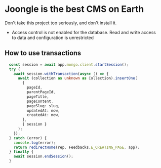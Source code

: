 # Joongle is the best CMS on Earth

Don't take this project too seriously, and don't install it.


- Access control is not enabled for the database. Read and write access to data and configuration is unrestricted



## How to use transactions

```ts
  const session = await app.mongo.client.startSession();
  try {
    await session.withTransaction(async () => {
      await (collection as unknown as Collection).insertOne(
        {
          pageId,
          parentPageId,
          pageTitle,
          pageContent,
          pageSlug: slug,
          updatedAt: now,
          createdAt: now,
        },
        { session }
      );
    });
  } catch (error) {
    console.log(error);
    return redirectHome(rep, Feedbacks.E_CREATING_PAGE, app);
  } finally {
    await session.endSession();
  }
```

